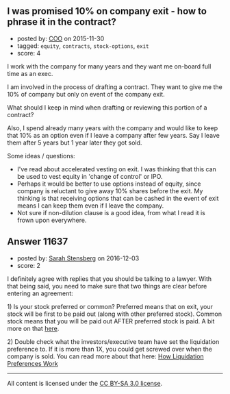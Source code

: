 ## I was promised 10% on company exit - how to phrase it in the contract?

- posted by: [COO](https://stackexchange.com/users/7385435/coo) on 2015-11-30
- tagged: `equity`, `contracts`, `stock-options`, `exit`
- score: 4

I work with the company for many years and they want me on-board full time as an exec.

I am involved in the process of drafting a contract. They want to give me the 10% of company but only on event of the company exit.

What should I keep in mind when drafting or reviewing this portion of a contract?

Also, I spend already many years with the company and would like to keep that 10% as an option even if I leave a company after few years. Say I leave them after 5 years but 1 year later they got sold.

Some ideas / questions:

* I've read about accelerated vesting on exit. I was thinking that this can be used to vest equity in 'change of control' or IPO.
* Perhaps it would be better to use options instead of equity, since company is reluctant to give away 10% shares before the exit. My thinking is that receiving options that can be cashed in the event of exit means I can keep them even if I leave the company. 
* Not sure if non-dilution clause is a good idea, from what I read it is frown upon everywhere.


## Answer 11637

- posted by: [Sarah Stensberg](https://stackexchange.com/users/9567807/sarah-stensberg) on 2016-12-03
- score: 2

<p>I definitely agree with replies that you should be talking to a lawyer. With that being said, you need to make sure that two things are clear before entering an agreement:</p>

<p>1) Is your stock preferred or common? Preferred means that on exit, your stock will be first to be paid out (along with other preferred stock). Common stock means that you will be paid out AFTER preferred stock is paid. A bit more on that <a href="http://www.investopedia.com/ask/answers/182.asp" rel="nofollow noreferrer">here</a>.</p>

<p>2) Double check what the investors/executive team have set the liquidation preference to. If it is more than 1X, you could get screwed over when the company is sold. You can read more about that here: <a href="http://www.businessinsider.com/how-liquidation-preferences-work-2014-3" rel="nofollow noreferrer">How Liquidation Preferences Work</a></p>




---

All content is licensed under the [CC BY-SA 3.0 license](https://creativecommons.org/licenses/by-sa/3.0/).
